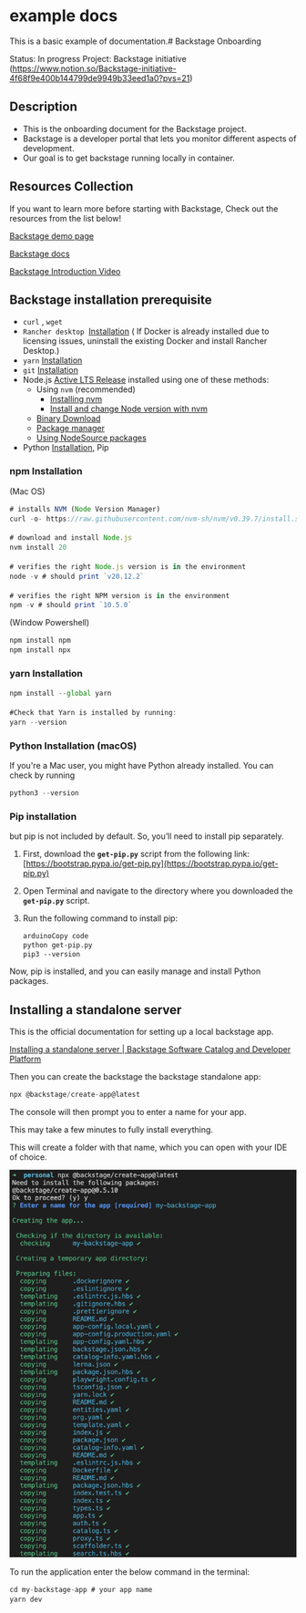 # example docs

This is a basic example of documentation.# Backstage Onboarding

Status: In progress
Project: Backstage initiative (https://www.notion.so/Backstage-initiative-4f68f9e400b144799de9949b33eed1a0?pvs=21)

## Description

- This is the onboarding document for the Backstage project.
- Backstage is a developer portal that lets you monitor different aspects of development.
- Our goal is to get backstage running locally in container.

## Resources Collection

If you want to learn more before starting with Backstage, Check out the resources from the list below!

[Backstage demo page](https://demo.backstage.io/home)

[Backstage docs](https://backstage.io/docs/overview/what-is-backstage)

[Backstage Introduction Video](https://www.youtube.com/playlist?list=PLGVPcLSzJXQos1O18dvKoW2XSczz2I2lH)

## Backstage installation prerequisite

- `curl` , `wget`
- `Rancher desktop`  [Installation](https://github.com/rancher-sandbox/rancher-desktop/releases)
( If Docker is already installed due to licensing issues, uninstall the existing Docker and install Rancher Desktop.)
- `yarn` [Installation](https://classic.yarnpkg.com/en/docs/install)
- `git` [Installation](https://github.com/git-guides/install-git)
- Node.js [Active LTS Release](https://nodejs.org/en/about/previous-releases) installed using one of these methods:
    - Using `nvm` (recommended)
        - [Installing nvm](https://github.com/nvm-sh/nvm#install--update-script)
        - [Install and change Node version with nvm](https://nodejs.org/en/download/package-manager/#nvm)
    - [Binary Download](https://nodejs.org/en/download/)
    - [Package manager](https://nodejs.org/en/download/package-manager/)
    - [Using NodeSource packages](https://github.com/nodesource/distributions/blob/master/README.md)
- Python [Installation](https://www.python.org/downloads/), Pip

### npm Installation

(Mac OS)

```jsx
# installs NVM (Node Version Manager)
curl -o- https://raw.githubusercontent.com/nvm-sh/nvm/v0.39.7/install.sh | bash

# download and install Node.js
nvm install 20

# verifies the right Node.js version is in the environment
node -v # should print `v20.12.2`

# verifies the right NPM version is in the environment
npm -v # should print `10.5.0`
```

(Window Powershell)

```jsx
npm install npm
npm install npx
```

### yarn Installation

```jsx
npm install --global yarn

#Check that Yarn is installed by running:
yarn --version
```

### Python Installation (macOS)

If you're a Mac user, you might have Python already installed. You can check by running

```jsx
python3 --version

```

### Pip installation

but pip is not included by default. So, you’ll need to install pip separately.

1. First, download the **`get-pip.py`** script from the following link:
[https://bootstrap.pypa.io/get-pip.py](https://bootstrap.pypa.io/get-pip.py)
2. Open Terminal and navigate to the directory where you downloaded the **`get-pip.py`** script.
3. Run the following command to install pip:
    
    ```arduino
    arduinoCopy code
    python get-pip.py
    pip3 --version
    ```
    

Now, pip is installed, and you can easily manage and install Python packages.

## Installing a standalone server

This is the official documentation for setting up a local backstage app.

[Installing a standalone server | Backstage Software Catalog and Developer Platform](https://backstage.io/docs/getting-started/)

Then you can create the backstage the backstage standalone app:

```jsx
npx @backstage/create-app@latest
```

The console will then prompt you to enter a name for your app.

This may take a few minutes to fully install everything.

This will create a folder with that name, which you can open with your IDE of choice. 

![Untitled](Backstage%20Onboarding%20c0a3bb41d1694fc7b6a15c9504a40d93/Untitled.png)

To run the application enter the below command in the terminal:

```jsx
cd my-backstage-app # your app name
yarn dev
```